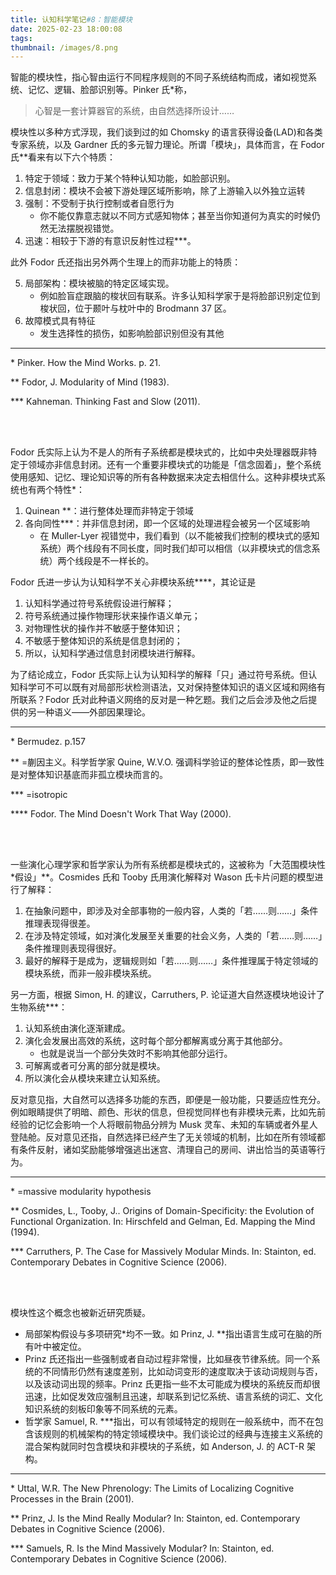 ```yaml
---
title: 认知科学笔记#8：智能模块
date: 2025-02-23 18:00:08
tags:
thumbnail: /images/8.png
---
```


智能的模块性，指心智由运行不同程序规则的不同子系统结构而成，诸如视觉系统、记忆、逻辑、脸部识别等。Pinker 氏*称，

> 心智是一套计算器官的系统，由自然选择所设计……

模块性以多种方式浮现，我们谈到过的如 Chomsky 的语言获得设备(LAD)和各类专家系统，以及 Gardner 氏的多元智力理论。所谓「模块」，具体而言，在 Fodor 氏**看来有以下六个特质：

1. 特定于领域：致力于某个特种认知功能，如脸部识别。
2. 信息封闭：模块不会被下游处理区域所影响，除了上游输入以外独立运转
3. 强制：不受制于执行控制或者自愿行为
   - 你不能仅靠意志就以不同方式感知物体；甚至当你知道何为真实的时候仍然无法摆脱视错觉。
4. 迅速：相较于下游的有意识反射性过程***。

此外 Fodor 氏还指出另外两个生理上的而非功能上的特质：

5. 局部架构：模块被脑的特定区域实现。
	- 例如脸盲症跟脑的梭状回有联系。许多认知科学家于是将脸部识别定位到梭状回，位于颞叶与枕叶中的 Brodmann 37 区。
6. 故障模式具有特征
	- 发生选择性的损伤，如影响脸部识别但没有其他

---

\* Pinker. How the Mind Works. p. 21.

** Fodor, J. Modularity of Mind (1983).

*** Kahneman. Thinking Fast and Slow (2011).

</br></br>

Fodor 氏实际上认为不是人的所有子系统都是模块式的，比如中央处理器既非特定于领域亦非信息封闭。还有一个重要非模块式的功能是「信念固着」，整个系统使用感知、记忆、理论知识等的所有各种数据来决定去相信什么。这种非模块式系统也有两个特性*：

1. Quinean **：进行整体处理而非特定于领域
2. 各向同性***：并非信息封闭，即一个区域的处理进程会被另一个区域影响
   - 在 Muller-Lyer 视错觉中，我们看到（以不能被我们控制的模块式的感知系统）两个线段有不同长度，同时我们却可以相信（以非模块式的信念系统）两个线段是不一样长的。

Fodor 氏进一步认为认知科学不关心非模块系统****，其论证是

1. 认知科学通过符号系统假设进行解释；
2. 符号系统通过操作物理形状来操作语义单元；
3. 对物理性状的操作并不敏感于整体知识；
4. 不敏感于整体知识的系统是信息封闭的；
5. 所以，认知科学通过信息封闭模块进行解释。

为了结论成立，Fodor 氏实际上认为认知科学的解释「只」通过符号系统。但认知科学可不可以既有对局部形状检测语法，又对保持整体知识的语义区域和网络有所联系？Fodor 氏对此种语义网络的反对是一种乞题。我们之后会涉及他之后提供的另一种语义——外部因果理论。

---

\* Bermudez. p.157

** =蒯因主义。科学哲学家 Quine, W.V.O. 强调科学验证的整体论性质，即一致性是对整体知识基底而非孤立模块而言的。

*** =isotropic

**** Fodor. The Mind Doesn't Work That Way (2000).

</br></br>

一些演化心理学家和哲学家认为所有系统都是模块式的，这被称为「大范围模块性*假设」**。Cosmides 氏和 Tooby 氏用演化解释对 Wason 氏卡片问题的模型进行了解释：

1. 在抽象问题中，即涉及对全部事物的一般内容，人类的「若……则……」条件推理表现得很差。
2. 在涉及特定领域，如对演化发展至关重要的社会义务，人类的「若……则……」条件推理则表现得很好。
3. 最好的解释于是成为，逻辑规则如「若……则……」条件推理属于特定领域的模块系统，而非一般非模块系统。

另一方面，根据 Simon, H. 的建议，Carruthers, P. 论证道大自然逐模块地设计了生物系统***：

1. 认知系统由演化逐渐建成。
2. 演化会发展出高效的系统，这时每个部分都解离或分离于其他部分。
   - 也就是说当一个部分失效时不影响其他部分运行。
3. 可解离或者可分离的部分就是模块。
4. 所以演化会从模块来建立认知系统。

反对意见指，大自然可以选择多功能的东西，即便是一般功能，只要适应性充分。例如眼睛提供了明暗、颜色、形状的信息，但视觉同样也有非模块元素，比如先前经验的记忆会影响一个人将眼前物品分辨为 Musk 灵车、未知的车辆或者外星人登陆舱。反对意见还指，自然选择已经产生了无关领域的机制，比如在所有领域都有条件反射，诸如奖励能够增强逃出迷宫、清理自己的房间、讲出恰当的英语等行为。

---

\* =massive modularity hypothesis

** Cosmides, L., Tooby, J.. Origins of Domain-Specificity: the Evolution of Functional Organization. In: Hirschfeld and Gelman, Ed. Mapping the Mind (1994).

*** Carruthers, P. The Case for Massively Modular Minds. In: Stainton, ed. Contemporary Debates in Cognitive Science (2006).

</br></br>

模块性这个概念也被新近研究质疑。

- 局部架构假设与多项研究*均不一致。如 Prinz, J. **指出语言生成可在脑的所有叶中被定位。
- Prinz 氏还指出一些强制或者自动过程非常慢，比如昼夜节律系统。同一个系统的不同情形仍然有速度差别，比如动词变形的速度取决于该动词规则与否，以及该动词出现的频率。Prinz 氏更指一些不太可能成为模块的系统反而却很迅速，比如促发效应强制且迅速，却联系到记忆系统、语言系统的词汇、文化知识系统的刻板印象等不同系统的元素。
- 哲学家 Samuel, R. ***指出，可以有领域特定的规则在一般系统中，而不在包含该规则的机械架构的特定领域模块中。我们谈论过的经典与连接主义系统的混合架构就同时包含模块和非模块的子系统，如 Anderson, J. 的 ACT-R 架构。

---

\* Uttal, W.R. The New Phrenology: The Limits of Localizing Cognitive Processes in the Brain (2001).

** Prinz, J. Is the Mind Really Modular? In: Stainton, ed. Contemporary Debates in Cognitive Science (2006).

*** Samuels, R. Is the Mind Massively Modular? In: Stainton, ed. Contemporary Debates in Cognitive Science (2006).